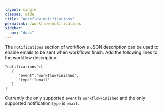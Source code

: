 ```yaml
---
layout: single
classes: wide
title: "Workflow notifications"
permalink: /workflow-notifications
sidebar:
  nav: "docs"
---
```


The `notifications` section of workflow's JSON description can be used to enable emails to be sent when workflows finish. Add the following lines
to the workflow description:
```
"notifications":[
   {
      "event":"workflowFinished",
      "type":"email"
   }
]
```
Currently the only supported `event` is `workflowFinished` and the only supported notification `type` is `email`.
